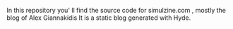 In this repository you' ll find the source code for simulzine.com , mostly the blog of Alex Giannakidis
It is a static blog generated with Hyde.
